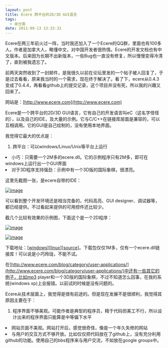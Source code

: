 ```yaml
---
layout: post
title: Ecere 跨平台的2D/3D GUI语言
tags:
  - 未分类
date: 2011-09-13 13:32:31
---
```


Ecere在两三年前火过一阵，当时我还加入了一个Ecere的QQ群，里面也有100多人。作者是加拿大人，略懂中文，对中国开发者很热情。Ecere的开发文档也有中文版本。后来因为长期不出新版本，一些Bug也一直没有修复，所以慢慢变得冷清了，直到被我遗忘了。

前两天突然收到了一封邮件，是我很久以前在论坛里发的一个帖子被人回复了，于是过去看看，原来我当时的一个需求，现在终于解决了。看了下，ecere从0.4.3变成了0.4.4，再看看github上的提交记录，这个项目并没有死，所以我的兴趣又回来了。

网站是：[http://www.ecere.com](http://www.ecere.com)

<span id="more-143"></span>
<p>Ecere是一个跨平台的2D/3D GUI语言，它有自己的开发语言叫eC（这名字怪怪的），以及自己的IDE，及大量的示例。它与C/C++在链接库层面是兼容的，可以互相调用。它的GUI是自己绘制的，没有使用本地界面。

我觉得它最大的优点是：

1.  跨平台：可以windows/Linux/Unix等平台上运行
<li>小巧：只需要一个2M多的ecere.dll。它的示例程序只有2M多，即可在windows上运行出一个GUI界面
<li>对于3D程序支持强劲：示例中有一个3D版的国际象棋，很漂亮。

这里先截图一张，是ecere自带的IDE：

[![image](http://freewind.me/wp-content/uploads/2011/09/image_thumb1.png "image")](http://freewind.me/wp-content/uploads/2011/09/image1.png) 

可以看到整个开发环境还是相当完备的，代码高亮、GUI designer、调试器等，都已经提供。不过看起来提供的可用控件还比较少。

截几个比较有效果的示例图，下面这个是一个2D程序：

[![image](http://freewind.me/wp-content/uploads/2011/09/image_thumb2.png "image")](http://freewind.me/wp-content/uploads/2011/09/image2.png) 

[![image](http://freewind.me/wp-content/uploads/2011/09/image_thumb3.png "image")](http://freewind.me/wp-content/uploads/2011/09/image3.png) 

下载地址：[[windows](http://www.ecere.com/downloads/fractals-0.3.zip)][[linux](http://www.ecere.com/downloads/fractals-0.3.tar.gz)][[source](http://www.ecere.com/downloads/fractals.zip)]。下载包仅仅1M多，仅有一个ecere.dll链接库！可以说是小巧玲珑，不能不试。

在[http://www.ecere.com/blog/category/user-applications/](http://www.ecere.com/blog/category/user-applications/)中还有一些其它的例子，比如mp3 player和一个3D版的国际象棋，不过不知道怎么回事，在我的系统(windows xp)上会报错。以前试的时候是没有问题的。

Ecere从技术层面上，我觉得是很有前途的。但是现在发展不是很顺利，我觉得其原因主要在于：

1.  程序界面不够美观。可能作者是典型的程序员，精于代码但美工不行，所以设计出来的程序界面只能算是中等偏下水平
<li>网站页面不美观。网站打开后，感觉很奇怪，像是一个年久失修的网站
<li>与用户的交互方式不够开放。比如仅仅把代码放在了github上，没有充分利用github的功能。使用自己的bbs程序来与用户交流，不如放在google groups中。